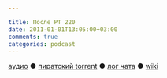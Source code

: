 ```yaml
---

title: После РТ 220
date: 2011-01-01T13:05:00+03:00
comments: true
categories: podcast
---
```

[аудио](http://cdn.radio-t.com/rt220post.mp3) ● [пиратский torrent](http://pirates.radio-t.com/torrents/rt220post.mp3.torrent) ● [лог чата](http://chat.radio-t.com/logs/radio-t-220.html) ● [wiki](http://wiki.radio-t.com/%D0%9F%D0%BE%D1%81%D0%BB%D0%B5_%D0%A0%D0%A2_220)<audio src="http://cdn.radio-t.com/rt220post.mp3" preload="none">
